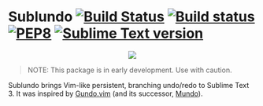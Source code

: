 # Sublundo [![Build Status](https://travis-ci.org/libundo/Sublundo.svg?branch=master)](https://travis-ci.org/libundo/Sublundo) [![Build status](https://ci.appveyor.com/api/projects/status/2hs94fgrhds5dh5a?svg=true)](https://ci.appveyor.com/project/libundo/sublundo) [![PEP8](https://img.shields.io/badge/code%20style-pep8-orange.svg)](https://www.python.org/dev/peps/pep-0008/) [![Sublime Text version](https://img.shields.io/badge/sublime%20text-v3103%2B-orange.svg)](https://www.sublimetext.com/3)


<p align="center">
  <img src="https://user-images.githubusercontent.com/8785025/29700228-b4a4ae6e-8917-11e7-9dcb-318680979153.png">
</p>

> NOTE: This package is in early development. Use with caution.

Sublundo brings Vim-like persistent, branching undo/redo to Sublime Text 3. It was inspired by [Gundo.vim](https://sjl.bitbucket.io/gundo.vim/) (and its successor, [Mundo](http://simnalamburt.github.io/vim-mundo/dist/)).


